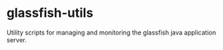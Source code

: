 glassfish-utils
===============

Utility scripts for managing and monitoring the glassfish java application server.
